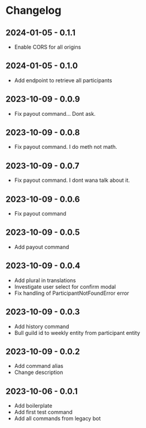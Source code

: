 # Changelog

## 2024-01-05 - 0.1.1

-   Enable CORS for all origins

## 2024-01-05 - 0.1.0

-   Add endpoint to retrieve all participants

## 2023-10-09 - 0.0.9

-   Fix payout command... Dont ask.

## 2023-10-09 - 0.0.8

-   Fix payout command. I do meth not math.

## 2023-10-09 - 0.0.7

-   Fix payout command. I dont wana talk about it.

## 2023-10-09 - 0.0.6

-   Fix payout command

## 2023-10-09 - 0.0.5

-   Add payout command

## 2023-10-09 - 0.0.4

-   Add plural in translations
-   Investigate user select for confirm modal
-   Fix handling of ParticipantNotFoundError error


## 2023-10-09 - 0.0.3

-   Add history command
-   Bull guild id to weekly entity from participant entity

## 2023-10-09 - 0.0.2

-   Add command alias
-   Change description

## 2023-10-06 - 0.0.1

-   Add boilerplate
-   Add first test command
-   Add all commands from legacy bot